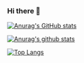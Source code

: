 ### Hi there 👋

[![Anurag's GitHub stats](https://github-readme-stats.vercel.app/api?username=nerya0001&show_icons=true&theme=nord&hide=prs)](https://github.com/nerya0001/github-readme-stats)   

[![Anurag's github stats](https://github-readme-stats.vercel.app/api?username=nerya0001&show_icons=true&theme=nord&hide=prs)](https://github.com/anuraghazra/github-readme-stats)

[![Top Langs](https://github-readme-stats.vercel.app/api/top-langs/?username=nerya0001&layout=compact&theme=nord)](https://github.com/nerya0001/github-readme-stats)


<!--
**nerya0001/nerya0001** is a ✨ _special_ ✨ repository because its `README.md` (this file) appears on your GitHub profile.

Here are some ideas to get you started:

- 🔭 I’m currently working on ...
- 🌱 I’m currently learning ...
- 👯 I’m looking to collaborate on ...
- 🤔 I’m looking for help with ...
- 💬 Ask me about ...
- 📫 How to reach me: ...
- 😄 Pronouns: ...
- ⚡ Fun fact: ...
-->
